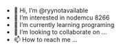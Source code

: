 - 👋 Hi, I’m @ryynotavailable 
- 👀 I’m interested in nodemcu 8266
- 🌱 I’m currently learning programing
- 💞️ I’m looking to collaborate on ...
- 📫 How to reach me ...

<!---
ryankputra/ryankputra is a ✨ special ✨ repository because its `README.md` (this file) appears on your GitHub profile.
You can click the Preview link to take a look at your changes.
--->
